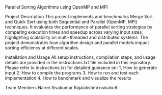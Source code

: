 Parallel Sorting Algorithms using OpenMP and MPI

Project Description
This project implements and benchmarks Merge Sort and Quick Sort using both Sequential and Parallel (OpenMP, MPI) techniques.
It evaluates the performance of parallel sorting strategies by comparing execution times and speedup across varying input sizes, highlighting scalability on multi-threaded and distributed systems.
The project demonstrates how algorithm design and parallel models impact sorting efficiency at different scales.


Installation and Usage
All setup instructions, compilation steps, and usage details are provided in the instructions.txt file included in this repository.
Please refer to instructions.txt for detailed guidance on:
1, How to generate input
2. How to compile the programs
3. How to run and test each implementation
4. How to benchmark and visualize the results

Team Members
Naren Sivakumar Rajalakshmi
nsivaku6
